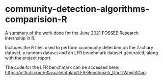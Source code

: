 # community-detection-algorithms-comparision-R
A summary of the work done for the June 2021 FOSSEE Research Internship in R.

Includes the R files used to perform community detection on the Zachary dataset, a random dataset and an LFR benchmark dataset generated, along with the project report. 

The code for the LFR benchmark can be accessed here: https://github.com/eXascaleInfolab/LFR-Benchmark_UndirWeightOvp.

